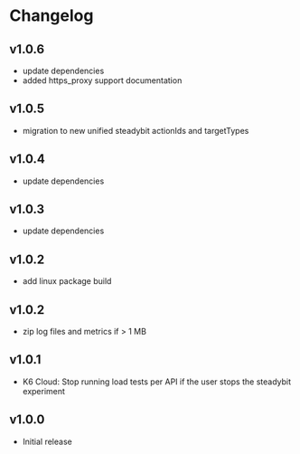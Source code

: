 # Changelog


## v1.0.6

- update dependencies
- added https_proxy support documentation

## v1.0.5

- migration to new unified steadybit actionIds and targetTypes

## v1.0.4

- update dependencies

## v1.0.3

- update dependencies

## v1.0.2

 - add linux package build

## v1.0.2

 - zip log files and metrics if > 1 MB

## v1.0.1

 - K6 Cloud: Stop running load tests per API if the user stops the steadybit experiment

## v1.0.0

 - Initial release
